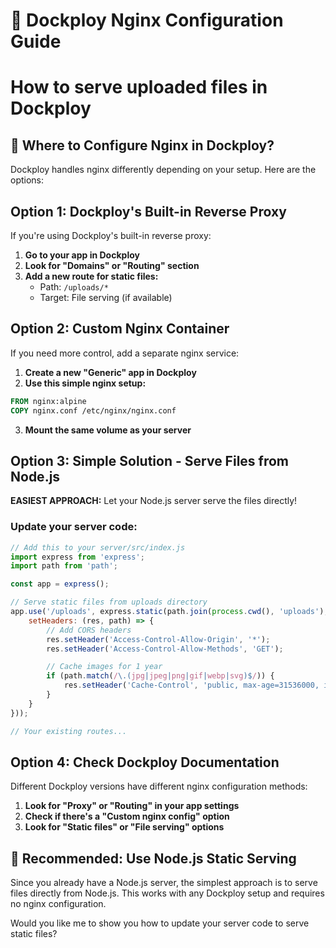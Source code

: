 # 🔧 Dockploy Nginx Configuration Guide
# How to serve uploaded files in Dockploy

## 🤔 Where to Configure Nginx in Dockploy?

Dockploy handles nginx differently depending on your setup. Here are the options:

## Option 1: Dockploy's Built-in Reverse Proxy

If you're using Dockploy's built-in reverse proxy:

1. **Go to your app in Dockploy**
2. **Look for "Domains" or "Routing" section**
3. **Add a new route for static files:**
   - Path: `/uploads/*`
   - Target: File serving (if available)

## Option 2: Custom Nginx Container

If you need more control, add a separate nginx service:

1. **Create a new "Generic" app in Dockploy**
2. **Use this simple nginx setup:**

```dockerfile
FROM nginx:alpine
COPY nginx.conf /etc/nginx/nginx.conf
```

3. **Mount the same volume as your server**

## Option 3: Simple Solution - Serve Files from Node.js

**EASIEST APPROACH:** Let your Node.js server serve the files directly!

### Update your server code:

```javascript
// Add this to your server/src/index.js
import express from 'express';
import path from 'path';

const app = express();

// Serve static files from uploads directory
app.use('/uploads', express.static(path.join(process.cwd(), 'uploads'), {
    setHeaders: (res, path) => {
        // Add CORS headers
        res.setHeader('Access-Control-Allow-Origin', '*');
        res.setHeader('Access-Control-Allow-Methods', 'GET');

        // Cache images for 1 year
        if (path.match(/\.(jpg|jpeg|png|gif|webp|svg)$/)) {
            res.setHeader('Cache-Control', 'public, max-age=31536000, immutable');
        }
    }
}));

// Your existing routes...
```

## Option 4: Check Dockploy Documentation

Different Dockploy versions have different nginx configuration methods:

1. **Look for "Proxy" or "Routing" in your app settings**
2. **Check if there's a "Custom nginx config" option**
3. **Look for "Static files" or "File serving" options**

## 🎯 Recommended: Use Node.js Static Serving

Since you already have a Node.js server, the simplest approach is to serve files directly from Node.js. This works with any Dockploy setup and requires no nginx configuration.

Would you like me to show you how to update your server code to serve static files?
